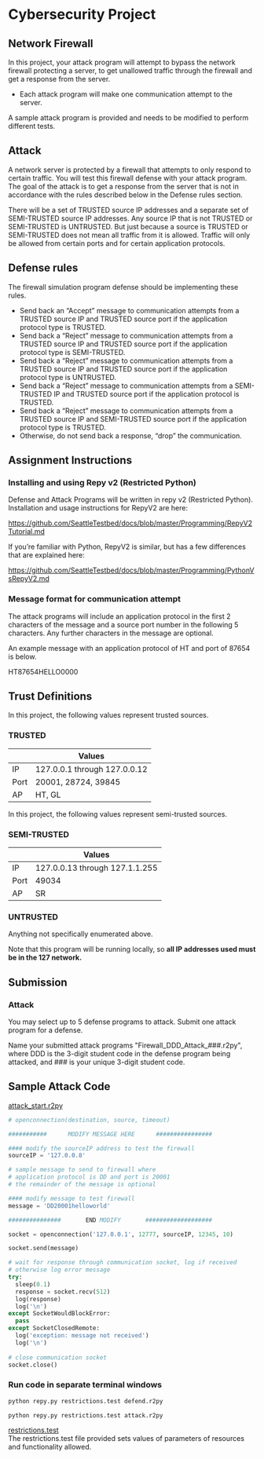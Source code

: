 # Cybersecurity Project

## Network Firewall 
In this project, your attack program will attempt to bypass the network firewall protecting a server, to get unallowed traffic through the firewall and get a response from the server.  

* Each attack program will make one communication attempt to the server. 

A sample attack program is provided and needs to be modified to perform different tests.

## Attack
A network server is protected by a firewall that attempts to only respond to certain traffic. You will test this firewall defense with your attack program. The goal of the attack is to get a response from the server that is not in accordance with the rules described below in the Defense rules section. 

There will be a set of TRUSTED source IP addresses and a separate set of SEMI-TRUSTED source IP addresses. Any source IP that is not TRUSTED or SEMI-TRUSTED is UNTRUSTED.  But just because a source is TRUSTED or SEMI-TRUSTED does not mean all traffic from it is allowed. Traffic will only be allowed from certain ports and for certain application protocols. 

## Defense rules
The firewall simulation program defense should be implementing these rules.
* Send back an “Accept” message to communication attempts from a TRUSTED source IP and TRUSTED source port if the application protocol type is TRUSTED.  
* Send back a “Reject” message to communication attempts from a TRUSTED source IP and TRUSTED source port if the application protocol type is SEMI-TRUSTED.
* Send back a “Reject” message to communication attempts from a TRUSTED source IP and TRUSTED source port if the application protocol type is UNTRUSTED.
* Send back a “Reject” message to communication attempts from a SEMI-TRUSTED IP and TRUSTED source port if the application protocol is TRUSTED.
* Send back a “Reject” message to communication attempts from a TRUSTED source IP and SEMI-TRUSTED source port if the application protocol type is TRUSTED.
* Otherwise, do not send back a response, “drop” the communication.

## Assignment Instructions

### Installing and using Repy v2 (Restricted Python)
Defense and Attack Programs will be written in repy v2 (Restricted Python). Installation and usage instructions for RepyV2 are here:  

https://github.com/SeattleTestbed/docs/blob/master/Programming/RepyV2Tutorial.md

If you’re familiar with Python, RepyV2 is similar, but has a few differences that are explained here:

https://github.com/SeattleTestbed/docs/blob/master/Programming/PythonVsRepyV2.md

### Message format for communication attempt
The attack programs will include an application protocol in the first 2 characters of the message and a source port number in the following 5 characters. Any further characters in the message are optional. 

An example message with an application protocol of HT and port of 87654 is below. 

HT87654HELLO0000

## Trust Definitions
In this project, the following values represent trusted sources.

### TRUSTED

|     | Values |  
| --- | --- |  
| IP	|  127.0.0.1 through 127.0.0.12  |  
| Port |	20001, 28724, 39845  |  
| AP	|  HT, GL  |  

In this project, the following values represent semi-trusted sources.

### SEMI-TRUSTED

|    | Values |  
| --- | --- | 
| IP | 127.0.0.13 through 127.1.1.255 |
| Port | 49034 |
| AP | SR |

### UNTRUSTED
Anything not specifically enumerated above.  

Note that this program will be running locally, so **all IP addresses used must be in the 127 network.**

## Submission

### Attack

You may select up to 5 defense programs to attack. Submit one attack program for a defense.

Name your submitted attack programs "Firewall_DDD_Attack_###.r2py", where DDD is the 3-digit student code in the defense program being attacked, and ### is your unique 3-digit student code.


## Sample Attack Code

[attack_start.r2py](attack_start.r2py)  
``` python
# openconnection(destination, source, timeout)

###########      MODIFY MESSAGE HERE      ################

#### modify the sourceIP address to test the firewall
sourceIP = '127.0.0.8'

# sample message to send to firewall where
# application protocol is DD and port is 20001
# the remainder of the message is optional

#### modify message to test firewall
message = 'DD20001helloworld'

###############       END MODIFY       ###################

socket = openconnection('127.0.0.1', 12777, sourceIP, 12345, 10)

socket.send(message)

# wait for response through communication socket, log if received
# otherwise log error message
try:
  sleep(0.1)
  response = socket.recv(512)
  log(response)
  log('\n')
except SocketWouldBlockError:
  pass
except SocketClosedRemote:
  log('exception: message not received')
  log('\n')
  
# close communication socket
socket.close()
```

### Run code in separate terminal windows

``` python
python repy.py restrictions.test defend.r2py

python repy.py restrictions.test attack.r2py
```
[restrictions.test](restrictions.test)  
The restrictions.test file provided sets values of parameters of resources and functionality allowed. 
